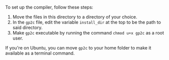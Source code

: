 To set up the compiler, follow these steps:

1. Move the files in this directory to a directory of your choice.
1. In the ``gp2c`` file, edit the variable ``install_dir`` at the top to be the path to said directory.
1. Make ``gp2c`` executable by running the command ``chmod u+x gp2c`` as a root user.

If you're on Ubuntu, you can move ``gp2c`` to your home folder to make it available as a terminal command.
